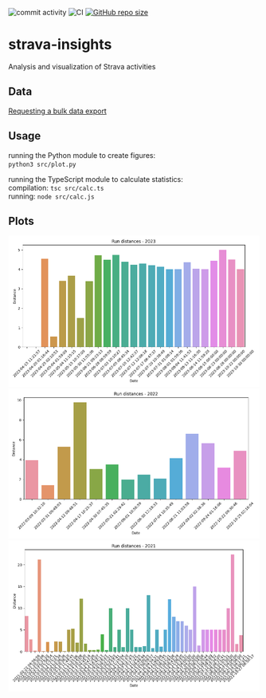 ![commit activity](https://img.shields.io/github/commit-activity/m/TheNewThinkTank/strava-insights)
![CI](https://github.com/TheNewThinkTank/strava-insights/actions/workflows/wf.yml/badge.svg)
[![GitHub repo size](https://img.shields.io/github/repo-size/TheNewThinkTank/strava-insights?style=flat&logo=github&logoColor=whitesmoke&label=Repo%20Size)](https://github.com/TheNewThinkTank/strava-insights/archive/refs/heads/main.zip)

# strava-insights
Analysis and visualization of Strava activities

## Data

[Requesting a bulk data export](https://support.strava.com/hc/en-us/articles/216918437-Exporting-your-Data-and-Bulk-Export#h_01GG58HC4F1BGQ9PQZZVANN6WF)

## Usage

running the Python module to create figures:<br>
`python3 src/plot.py`

running the TypeScript module to calculate statistics:<br>
compilation: `tsc src/calc.ts`<br>
running: `node src/calc.js`

## Plots

<!-- Below: all runs uploaded to Strava
![All Strava runs](img/all_runs.png) -->

![2023 Strava runs](img/2023_run_distances_bar_plot.png)
![2022 Strava runs](img/2022_run_distances_bar_plot.png)
![2021 Strava runs](img/2021_run_distances_bar_plot.png)
